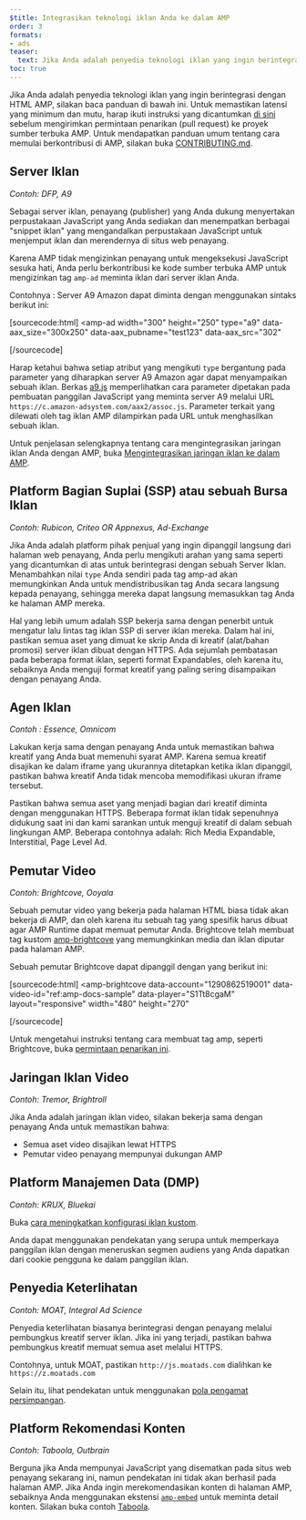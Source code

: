 ```yaml
---
$title: Integrasikan teknologi iklan Anda ke dalam AMP
order: 3
formats:
- ads
teaser:
  text: Jika Anda adalah penyedia teknologi iklan yang ingin berintegrasi dengan HTML AMP, silakan baca panduan di bawah ini.
toc: true
---
```


<!--
This file is imported from https://github.com/ampproject/amphtml/blob/master/ads/_integration-guide.md.
Please do not change this file.
If you have found a bug or an issue please
have a look and request a pull request there.
-->

Jika Anda adalah penyedia teknologi iklan yang ingin berintegrasi dengan HTML AMP, silakan baca panduan di bawah ini. Untuk memastikan latensi yang minimum dan mutu, harap ikuti instruksi yang dicantumkan [di sini](https://github.com/ampproject/amphtml/blob/master/ads/../3p/README.md#ads) sebelum mengirimkan permintaan penarikan (pull request) ke proyek sumber terbuka AMP. Untuk mendapatkan panduan umum tentang cara memulai berkontribusi di AMP, silakan buka [CONTRIBUTING.md](https://github.com/ampproject/amphtml/blob/master/ads/../CONTRIBUTING.md).

## Server Iklan <a name="ad-server"></a>

*Contoh: DFP, A9*

Sebagai server iklan, penayang (publisher) yang Anda dukung menyertakan perpustakaan JavaScript yang Anda sediakan dan menempatkan berbagai "snippet iklan" yang mengandalkan perpustakaan JavaScript untuk menjemput iklan dan merendernya di situs web penayang.

Karena AMP tidak mengizinkan penayang untuk mengeksekusi JavaScript sesuka hati, Anda perlu berkontribusi ke kode sumber terbuka AMP untuk mengizinkan tag `amp-ad` meminta iklan dari server iklan Anda.

Contohnya : Server A9 Amazon dapat diminta dengan menggunakan sintaks berikut ini:

[sourcecode:html] <amp-ad width="300" height="250" type="a9" data-aax_size="300x250" data-aax_pubname="test123" data-aax_src="302"

>

 [/sourcecode]

Harap ketahui bahwa setiap atribut yang mengikuti `type` bergantung pada parameter yang diharapkan server A9 Amazon agar dapat menyampaikan sebuah iklan. Berkas [a9.js](https://github.com/ampproject/amphtml/blob/master/ads/./a9.js) memperlihatkan cara parameter dipetakan pada pembuatan panggilan JavaScript yang meminta server A9 melalui URL `https://c.amazon-adsystem.com/aax2/assoc.js`. Parameter terkait yang dilewati oleh tag iklan AMP dilampirkan pada URL untuk menghasilkan sebuah iklan.

Untuk penjelasan selengkapnya tentang cara mengintegrasikan jaringan iklan Anda dengan AMP, buka [Mengintegrasikan jaringan iklan ke dalam AMP](https://github.com/ampproject/amphtml/blob/master/ads/README.md).

## Platform Bagian Suplai (SSP) atau sebuah Bursa Iklan <a name="supply-side-platform-ssp-or-an-ad-exchange"></a>

*Contoh: Rubicon, Criteo OR Appnexus, Ad-Exchange*

Jika Anda adalah platform pihak penjual yang ingin dipanggil langsung dari halaman web penayang, Anda perlu mengikuti arahan yang sama seperti yang dicantumkan di atas untuk berintegrasi dengan sebuah Server Iklan. Menambahkan nilai `type` Anda sendiri pada tag amp-ad akan memungkinkan Anda untuk mendistribusikan tag Anda secara langsung kepada penayang, sehingga mereka dapat langsung memasukkan tag Anda ke halaman AMP mereka.

Hal yang lebih umum adalah SSP bekerja sama dengan penerbit untuk mengatur lalu lintas tag iklan SSP di server iklan mereka. Dalam hal ini, pastikan semua aset yang dimuat ke skrip Anda di kreatif (alat/bahan promosi) server iklan dibuat dengan HTTPS. Ada sejumlah pembatasan pada beberapa format iklan, seperti format Expandables, oleh karena itu, sebaiknya Anda menguji format kreatif yang paling sering disampaikan dengan penayang Anda.

## Agen Iklan <a name="ad-agency"></a>

*Contoh : Essence, Omnicom*

Lakukan kerja sama dengan penayang Anda untuk memastikan bahwa kreatif yang Anda buat memenuhi syarat AMP. Karena semua kreatif disajikan ke dalam iframe yang ukurannya ditetapkan ketika iklan dipanggil, pastikan bahwa kreatif Anda tidak mencoba memodifikasi ukuran iframe tersebut.

Pastikan bahwa semua aset yang menjadi bagian dari kreatif diminta dengan menggunakan HTTPS. Beberapa format iklan tidak sepenuhnya didukung saat ini dan kami sarankan untuk menguji kreatif di dalam sebuah lingkungan AMP. Beberapa contohnya adalah: Rich Media Expandable, Interstitial, Page Level Ad.

## Pemutar Video <a name="video-player"></a>

*Contoh: Brightcove, Ooyala*

Sebuah pemutar video yang bekerja pada halaman HTML biasa tidak akan bekerja di AMP, dan oleh karena itu sebuah tag yang spesifik harus dibuat agar AMP Runtime dapat memuat pemutar Anda. Brightcove telah membuat tag kustom [amp-brightcove](https://github.com/ampproject/amphtml/blob/master/extensions/amp-brightcove/amp-brightcove.md) yang memungkinkan media dan iklan diputar pada halaman AMP.

Sebuah pemutar Brightcove dapat dipanggil dengan yang berikut ini:

[sourcecode:html] <amp-brightcove data-account="1290862519001" data-video-id="ref:amp-docs-sample" data-player="S1Tt8cgaM" layout="responsive" width="480" height="270"

>

 [/sourcecode]

Untuk mengetahui instruksi tentang cara membuat tag amp, seperti Brightcove, buka [permintaan penarikan ini](https://github.com/ampproject/amphtml/pull/1052).

## Jaringan Iklan Video <a name="video-ad-network"></a>

*Contoh: Tremor, Brightroll*

Jika Anda adalah jaringan iklan video, silakan bekerja sama dengan penayang Anda untuk memastikan bahwa:

- Semua aset video disajikan lewat HTTPS
- Pemutar video penayang mempunyai dukungan AMP

## Platform Manajemen Data (DMP) <a name="data-management-platform-dmp"></a>

*Contoh: KRUX, Bluekai*

Buka [cara meningkatkan konfigurasi iklan kustom](https://amp.dev/documentation/components/amp-ad#enhance-incoming-ad-configuration).

Anda dapat menggunakan pendekatan yang serupa untuk memperkaya panggilan iklan dengan meneruskan segmen audiens yang Anda dapatkan dari cookie pengguna ke dalam panggilan iklan.

## Penyedia Keterlihatan <a name="viewability-provider"></a>

*Contoh: MOAT, Integral Ad Science*

Penyedia keterlihatan biasanya berintegrasi dengan penayang melalui pembungkus kreatif server iklan. Jika ini yang terjadi, pastikan bahwa pembungkus kreatif memuat semua aset melalui HTTPS.

Contohnya, untuk MOAT, pastikan `http://js.moatads.com` dialihkan ke `https://z.moatads.com`

Selain itu, lihat pendekatan untuk menggunakan [pola pengamat persimpangan](https://github.com/ampproject/amphtml/blob/master/ads/README.md#ad-viewability).

## Platform Rekomendasi Konten <a name="content-recommendation-platform"></a>

*Contoh: Taboola, Outbrain*

Berguna jika Anda mempunyai JavaScript yang disematkan pada situs web penayang sekarang ini, namun pendekatan ini tidak akan berhasil pada halaman AMP. Jika Anda ingin merekomendasikan konten di halaman AMP, sebaiknya Anda menggunakan ekstensi [`amp-embed`](https://amp.dev/documentation/components/amp-ad) untuk meminta detail konten. Silakan buka contoh [Taboola](https://github.com/ampproject/amphtml/blob/master/ads/taboola.md).
